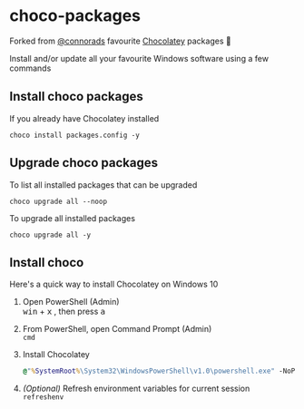 # choco-packages

Forked from [@connorads](https://github.com/connorads) favourite [Chocolatey](https://chocolatey.org) packages 🍫

Install and/or update all your favourite Windows software using a few commands

## Install choco packages

If you already have Chocolatey installed

`choco install packages.config -y`

## Upgrade choco packages

To list all installed packages that can be upgraded

`choco upgrade all --noop`

To upgrade all installed packages

`choco upgrade all -y`

## Install choco

Here's a quick way to install Chocolatey on Windows 10

1. Open PowerShell (Admin)  
   <kbd>win</kbd> + <kbd>x</kbd> , then press <kbd>a</kbd>

2. From PowerShell, open Command Prompt (Admin)  
   `cmd`

3. Install Chocolatey  

   ~~~~bat
   @"%SystemRoot%\System32\WindowsPowerShell\v1.0\powershell.exe" -NoProfile -InputFormat None -ExecutionPolicy Bypass -Command "iex ((New-Object System.Net.WebClient).DownloadString('https://chocolatey.org/install.ps1'))" && SET "PATH=%PATH%;%ALLUSERSPROFILE%\chocolatey\bin"
   ~~~~

4. *(Optional)* Refresh environment variables for current session  
   `refreshenv`
